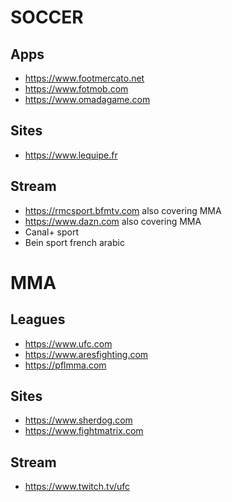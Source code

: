 # SOCCER

## Apps

- https://www.footmercato.net
- https://www.fotmob.com
- https://www.omadagame.com

## Sites

- https://www.lequipe.fr

## Stream

- https://rmcsport.bfmtv.com also covering MMA
- https://www.dazn.com also covering MMA
- Canal+ sport
- Bein sport french arabic

# MMA

## Leagues

- https://www.ufc.com
- https://www.aresfighting.com
- https://pflmma.com

## Sites

- https://www.sherdog.com
- https://www.fightmatrix.com

## Stream

- https://www.twitch.tv/ufc

